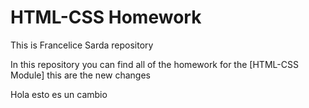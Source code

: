 # HTML-CSS Homework

This is Francelice Sarda repository

In this repository you can find all of the homework for the [HTML-CSS Module]
this are the new changes

Hola esto es un cambio
